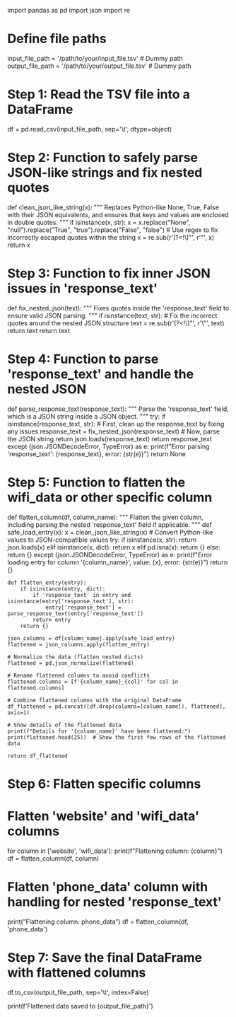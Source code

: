 import pandas as pd
import json
import re

# Define file paths
input_file_path = '/path/to/your/input_file.tsv'  # Dummy path
output_file_path = '/path/to/your/output_file.tsv'  # Dummy path

# Step 1: Read the TSV file into a DataFrame
df = pd.read_csv(input_file_path, sep='\t', dtype=object)

# Step 2: Function to safely parse JSON-like strings and fix nested quotes
def clean_json_like_string(x):
    """
    Replaces Python-like None, True, False with their JSON equivalents,
    and ensures that keys and values are enclosed in double quotes.
    """
    if isinstance(x, str):
        x = x.replace("None", "null").replace("True", "true").replace("False", "false")
        # Use regex to fix incorrectly escaped quotes within the string
        x = re.sub(r'(?<!\\)"', r'\"', x)
    return x

# Step 3: Function to fix inner JSON issues in 'response_text'
def fix_nested_json(text):
    """
    Fixes quotes inside the 'response_text' field to ensure valid JSON parsing.
    """
    if isinstance(text, str):
        # Fix the incorrect quotes around the nested JSON structure
        text = re.sub(r'(?<!\\)"', r'\\"', text)
        return text
    return text

# Step 4: Function to parse 'response_text' and handle the nested JSON
def parse_response_text(response_text):
    """
    Parse the 'response_text' field, which is a JSON string inside a JSON object.
    """
    try:
        if isinstance(response_text, str):
            # First, clean up the response_text by fixing any issues
            response_text = fix_nested_json(response_text)
            # Now, parse the JSON string
            return json.loads(response_text)
        return response_text
    except (json.JSONDecodeError, TypeError) as e:
        print(f"Error parsing 'response_text': {response_text}, error: {str(e)}")
        return None

# Step 5: Function to flatten the wifi_data or other specific column
def flatten_column(df, column_name):
    """
    Flatten the given column, including parsing the nested 'response_text' field if applicable.
    """
    def safe_load_entry(x):
        x = clean_json_like_string(x)  # Convert Python-like values to JSON-compatible values
        try:
            if isinstance(x, str):
                return json.loads(x)
            elif isinstance(x, dict):
                return x
            elif pd.isna(x):
                return {}
            else:
                return {}
        except (json.JSONDecodeError, TypeError) as e:
            print(f"Error loading entry for column '{column_name}', value: {x}, error: {str(e)}")
            return {}

    def flatten_entry(entry):
        if isinstance(entry, dict):
            if 'response_text' in entry and isinstance(entry['response_text'], str):
                entry['response_text'] = parse_response_text(entry['response_text'])
            return entry
        return {}

    json_columns = df[column_name].apply(safe_load_entry)
    flattened = json_columns.apply(flatten_entry)

    # Normalize the data (flatten nested dicts)
    flattened = pd.json_normalize(flattened)

    # Rename flattened columns to avoid conflicts
    flattened.columns = [f'{column_name}_{col}' for col in flattened.columns]

    # Combine flattened columns with the original DataFrame
    df_flattened = pd.concat([df.drop(columns=[column_name]), flattened], axis=1)

    # Show details of the flattened data
    print(f"Details for '{column_name}' have been flattened:")
    print(flattened.head(25))  # Show the first few rows of the flattened data

    return df_flattened

# Step 6: Flatten specific columns
# Flatten 'website' and 'wifi_data' columns
for column in ['website', 'wifi_data']:
    print(f"Flattening column: {column}")
    df = flatten_column(df, column)

# Flatten 'phone_data' column with handling for nested 'response_text'
print("Flattening column: phone_data")
df = flatten_column(df, 'phone_data')

# Step 7: Save the final DataFrame with flattened columns
df.to_csv(output_file_path, sep='\t', index=False)

print(f'Flattened data saved to {output_file_path}')

